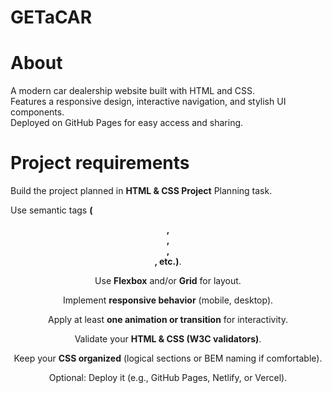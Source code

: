 # GETaCAR

# About
A modern car dealership website built with HTML and CSS.  
Features a responsive design, interactive navigation, and stylish UI components.  
Deployed on GitHub Pages for easy access and sharing.

# Project requirements

Build the project planned in **HTML & CSS Project** Planning task.

Use semantic tags **(<header>, <main>, <section>, <footer>, etc.)**.

Use **Flexbox** and/or **Grid** for layout.

Implement **responsive behavior** (mobile, desktop).

Apply at least **one animation or transition** for interactivity.

Validate your **HTML & CSS (W3C validators)**.

Keep your **CSS organized** (logical sections or BEM naming if comfortable).

Optional: Deploy it (e.g., GitHub Pages, Netlify, or Vercel).

